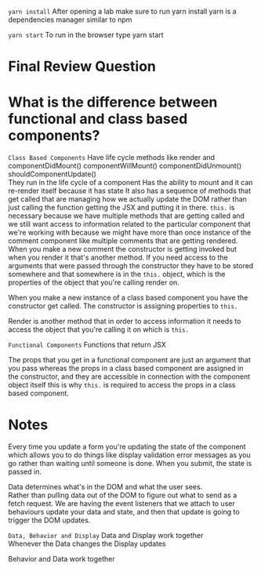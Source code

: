 `yarn install`
After opening a lab make sure to run yarn install
yarn is a dependencies manager similar to npm 

`yarn start`
To run in the browser type yarn start 



# Final Review Question 
# What is the difference between functional and class based components?
`Class Based Components`
Have life cycle methods like render and componentDidMount() componentWillMount() componentDidUnmount() shouldComponentUpdate()  
They run in the life cycle of a component 
Has the ability to mount and it can re-render itself because it has state 
It also has a sequence of methods that get called that are managing how we actually update the DOM rather than just calling the function getting the JSX and putting it in there. 
`this.` is necessary because we have multiple methods that are getting called and we still want access to information related to the particular component that we're working with because we might have more than once instance of the comment component like multiple comments that are getting rendered. 
When you make a new comment the constructor is getting invoked but when you render it that's another method. 
If you need access to the arguments that were passed through the constructor they have to be stored somewhere and that somewhere is in the `this.` object, which is the properties of the object that you're calling render on.   

When you make a new instance of a class based component you have the constructor get called. 
The constructor is assigning properties to `this.` 

Render is another method that in order to access information it needs to access the object that you're calling it on which is `this.`

`Functional Components`
Functions that return JSX 

The props that you get in a functional component are just an argument that you pass whereas the props in a class based component are assigned in the constructor, and they are accessible in connection with the component object itself this is why `this.` is required to access the props in a class based component. 


# Notes 
Every time you update a form you're updating the state of the component which allows you to do things like display validation error messages as you go rather than waiting until someone is done. When you submit, the state is passed in. 

Data determines what's in the DOM and what the user sees.  
Rather than pulling data out of the DOM to figure out what to send as a fetch request. We are having the event listeners that we attach to user behaviours update your data and state, and then that update is going to trigger the DOM updates. 

`Data, Behavior and Display`
Data and Display work together  
Whenever the Data changes the Display updates 

Behavior and Data work together  










